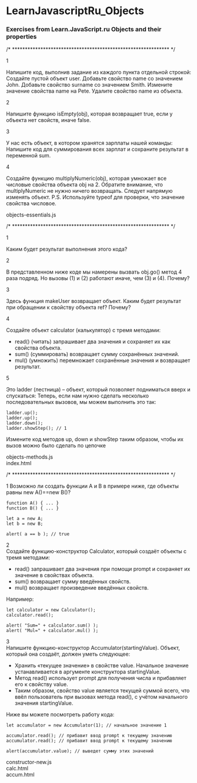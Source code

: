 # LearnJavascriptRu_Objects
### Exercises from Learn.JavaScript.ru Objects and their properties

/* ************************************************************* */

1  

Напишите код, выполнив задание из каждого пункта отдельной строкой:
Создайте пустой объект user.
Добавьте свойство name со значением John.
Добавьте свойство surname со значением Smith.
Измените значение свойства name на Pete.
Удалите свойство name из объекта.

2  

Напишите функцию isEmpty(obj), которая возвращает true, если у объекта нет свойств, иначе false.

3  

У нас есть объект, в котором хранятся зарплаты нашей команды:
Напишите код для суммирования всех зарплат и сохраните результат в переменной sum.

4  

Создайте функцию multiplyNumeric(obj), которая умножает все числовые свойства объекта obj на 2.
Обратите внимание, что multiplyNumeric не нужно ничего возвращать. Следует напрямую изменять объект.
P.S. Используйте typeof для проверки, что значение свойства числовое.
  
  objects-essentials.js  
  

/* ************************************************************* */

1  

Каким будет результат выполнения этого кода?

2  

В представленном ниже коде мы намерены вызвать obj.go() метод 4 раза подряд.
Но вызовы (1) и (2) работают иначе, чем (3) и (4). Почему?

3  

Здесь функция makeUser возвращает объект.
Каким будет результат при обращении к свойству объекта ref? Почему?

4  

Создайте объект calculator (калькулятор) с тремя методами:

- read() (читать) запрашивает два значения и сохраняет их как свойства объекта.
- sum() (суммировать) возвращает сумму сохранённых значений.
- mul() (умножить) перемножает сохранённые значения и возвращает результат.


5  

Это ladder (лестница) – объект, который позволяет подниматься вверх и спускаться:
Теперь, если нам нужно сделать несколько последовательных вызовов, мы можем выполнить это так:
```
ladder.up();
ladder.up();
ladder.down();
ladder.showStep(); // 1
```
Измените код методов up, down и showStep таким образом, чтобы их вызов можно было сделать по цепочке    
  

objects-methods.js  
index.html

/* ************************************************************* */
  
1
Возможно ли создать функции A и B в примере ниже, где объекты равны new A()==new B()?
```
function A() { ... }
function B() { ... }

let a = new A;
let b = new B;

alert( a == b ); // true
```  
  
2  
Создайте функцию-конструктор Calculator, который создаёт объекты с тремя методами:

- read() запрашивает два значения при помощи prompt и сохраняет их значение в свойствах объекта.
- sum() возвращает сумму введённых свойств.
- mul() возвращает произведение введённых свойств.

Например:
```
let calculator = new Calculator();
calculator.read();

alert( "Sum=" + calculator.sum() );
alert( "Mul=" + calculator.mul() );
```  
  
3  
Напишите функцию-конструктор Accumulator(startingValue).
Объект, который она создаёт, должен уметь следующее:

- Хранить «текущее значение» в свойстве value. Начальное значение устанавливается в аргументе конструктора startingValue.  
- Метод read() использует prompt для получения числа и прибавляет его к свойству value.  
- Таким образом, свойство value является текущей суммой всего, что ввёл пользователь при вызовах метода read(), с учётом начального значения startingValue.  

Ниже вы можете посмотреть работу кода:
```
let accumulator = new Accumulator(1); // начальное значение 1

accumulator.read(); // прибавит ввод prompt к текущему значению
accumulator.read(); // прибавит ввод prompt к текущему значению

alert(accumulator.value); // выведет сумму этих значений
```  
constructor-new.js  
calc.html  
accum.html